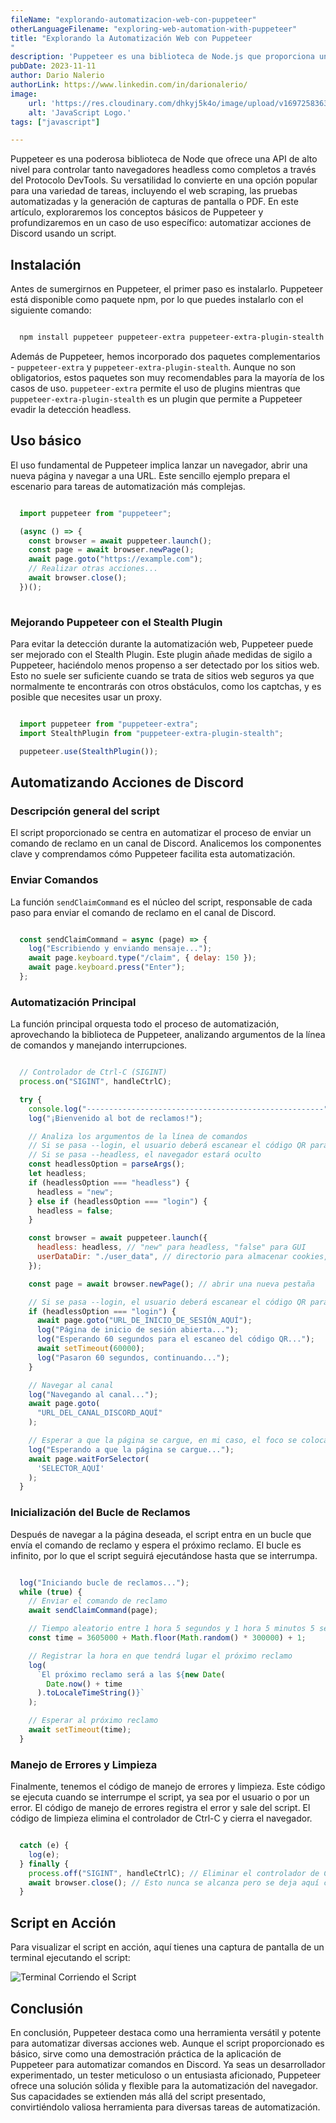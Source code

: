 ```yaml
---
fileName: "explorando-automatizacion-web-con-puppeteer"
otherLanguageFilename: "exploring-web-automation-with-puppeteer"
title: "Explorando la Automatización Web con Puppeteer
"
description: 'Puppeteer es una biblioteca de Node.js que proporciona una API de alto nivel para controlar Chrome/Chromium a través del Protocolo DevTools. En este artículo, exploraremos cómo usar Puppeteer para automatizar tareas en el navegador.'
pubDate: 2023-11-11
author: Dario Nalerio
authorLink: https://www.linkedin.com/in/darionalerio/
image:
    url: 'https://res.cloudinary.com/dhkyj5k4o/image/upload/v1697258363/astro-blog-page/JavaScript_prnull.webp'
    alt: 'JavaScript Logo.'
tags: ["javascript"]

---
```


Puppeteer es una poderosa biblioteca de Node que ofrece una API de alto nivel para controlar tanto navegadores headless como completos a través del Protocolo DevTools. Su versatilidad lo convierte en una opción popular para una variedad de tareas, incluyendo el web scraping, las pruebas automatizadas y la generación de capturas de pantalla o PDF. En este artículo, exploraremos los conceptos básicos de Puppeteer y profundizaremos en un caso de uso específico: automatizar acciones de Discord usando un script.

## Instalación

Antes de sumergirnos en Puppeteer, el primer paso es instalarlo. Puppeteer está disponible como paquete npm, por lo que puedes instalarlo con el siguiente comando:

```bash

  npm install puppeteer puppeteer-extra puppeteer-extra-plugin-stealth


```


Además de Puppeteer, hemos incorporado dos paquetes complementarios - `puppeteer-extra` y `puppeteer-extra-plugin-stealth`. Aunque no son obligatorios, estos paquetes son muy recomendables para la mayoría de los casos de uso. `puppeteer-extra` permite el uso de plugins mientras que `puppeteer-extra-plugin-stealth` es un plugin que permite a Puppeteer evadir la detección headless.

## Uso básico

El uso fundamental de Puppeteer implica lanzar un navegador, abrir una nueva página y navegar a una URL. Este sencillo ejemplo prepara el escenario para tareas de automatización más complejas.

````javascript

  import puppeteer from "puppeteer";

  (async () => {
    const browser = await puppeteer.launch();
    const page = await browser.newPage();
    await page.goto("https://example.com");
    // Realizar otras acciones...
    await browser.close();
  })();
 

````

### Mejorando Puppeteer con el Stealth Plugin

Para evitar la detección durante la automatización web, Puppeteer puede ser mejorado con el Stealth Plugin. Este plugin añade medidas de sigilo a Puppeteer, haciéndolo menos propenso a ser detectado por los sitios web. Esto no suele ser suficiente cuando se trata de sitios web seguros ya que normalmente te encontrarás con otros obstáculos, como los captchas, y es posible que necesites usar un proxy.

````javascript

  import puppeteer from "puppeteer-extra";
  import StealthPlugin from "puppeteer-extra-plugin-stealth";

  puppeteer.use(StealthPlugin());


````

## Automatizando Acciones de Discord

### Descripción general del script

El script proporcionado se centra en automatizar el proceso de enviar un comando de reclamo en un canal de Discord. Analicemos los componentes clave y comprendamos cómo Puppeteer facilita esta automatización.

### Enviar Comandos

La función `sendClaimCommand` es el núcleo del script, responsable de cada paso para enviar el comando de reclamo en el canal de Discord.

````javascript

  const sendClaimCommand = async (page) => {
    log("Escribiendo y enviando mensaje...");
    await page.keyboard.type("/claim", { delay: 150 });
    await page.keyboard.press("Enter");
  };


````

### Automatización Principal

La función principal orquesta todo el proceso de automatización, aprovechando la biblioteca de Puppeteer, analizando argumentos de la línea de comandos y manejando interrupciones.

````javascript

  // Controlador de Ctrl-C (SIGINT)
  process.on("SIGINT", handleCtrlC);

  try {
    console.log("-----------------------------------------------------");
    log("¡Bienvenido al bot de reclamos!");

    // Analiza los argumentos de la línea de comandos
    // Si se pasa --login, el usuario deberá escanear el código QR para iniciar sesión
    // Si se pasa --headless, el navegador estará oculto
    const headlessOption = parseArgs();
    let headless;
    if (headlessOption === "headless") {
      headless = "new";
    } else if (headlessOption === "login") {
      headless = false;
    }

    const browser = await puppeteer.launch({
      headless: headless, // "new" para headless, "false" para GUI
      userDataDir: "./user_data", // directorio para almacenar cookies, permite iniciar sesión persistente
    });

    const page = await browser.newPage(); // abrir una nueva pestaña

    // Si se pasa --login, el usuario deberá escanear el código QR para iniciar sesión
    if (headlessOption === "login") {
      await page.goto("URL_DE_INICIO_DE_SESIÓN_AQUÍ");
      log("Página de inicio de sesión abierta...");
      log("Esperando 60 segundos para el escaneo del código QR...");
      await setTimeout(60000);
      log("Pasaron 60 segundos, continuando...");
    }

    // Navegar al canal
    log("Navegando al canal...");
    await page.goto(
      "URL_DEL_CANAL_DISCORD_AQUÍ"
    );

    // Esperar a que la página se cargue, en mi caso, el foco se coloca automáticamente en el input de texto
    log("Esperando a que la página se cargue...");
    await page.waitForSelector(
      'SELECTOR_AQUÍ'
    );
  }


````

### Inicialización del Bucle de Reclamos

Después de navegar a la página deseada, el script entra en un bucle que envía el comando de reclamo y espera el próximo reclamo. El bucle es infinito, por lo que el script seguirá ejecutándose hasta que se interrumpa.

````javascript

  log("Iniciando bucle de reclamos...");
  while (true) {
    // Enviar el comando de reclamo
    await sendClaimCommand(page);

    // Tiempo aleatorio entre 1 hora 5 segundos y 1 hora 5 minutos 5 segundos
    const time = 3605000 + Math.floor(Math.random() * 300000) + 1;

    // Registrar la hora en que tendrá lugar el próximo reclamo
    log(
      `El próximo reclamo será a las ${new Date(
        Date.now() + time
      ).toLocaleTimeString()}`
    );

    // Esperar al próximo reclamo
    await setTimeout(time);
  }


````

### Manejo de Errores y Limpieza

Finalmente, tenemos el código de manejo de errores y limpieza. Este código se ejecuta cuando se interrumpe el script, ya sea por el usuario o por un error. El código de manejo de errores registra el error y sale del script. El código de limpieza elimina el controlador de Ctrl-C y cierra el navegador.

````javascript

  catch (e) {
    log(e);
  } finally {
    process.off("SIGINT", handleCtrlC); // Eliminar el controlador de Ctrl-C y salir
    await browser.close(); // Esto nunca se alcanza pero se deja aquí como referencia
  }


````

## Script en Acción

Para visualizar el script en acción, aquí tienes una captura de pantalla de un terminal ejecutando el script:

![Terminal Corriendo el Script](https://res.cloudinary.com/dhkyj5k4o/image/upload/v1699634039/astro-blog-page/01-puppeteer-scripting/Evui1onYDv_q2bi8i.webp)

## Conclusión

En conclusión, Puppeteer destaca como una herramienta versátil y potente para automatizar diversas acciones web. Aunque el script proporcionado es básico, sirve como una demostración práctica de la aplicación de Puppeteer para automatizar comandos en Discord. Ya seas un desarrollador experimentado, un tester meticuloso o un entusiasta aficionado, Puppeteer ofrece una solución sólida y flexible para la automatización del navegador. Sus capacidades se extienden más allá del script presentado, convirtiéndolo valiosa herramienta para diversas tareas de automatización.